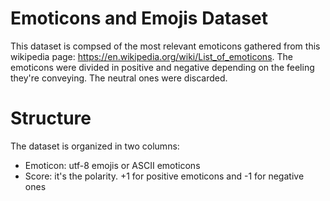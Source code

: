 # Emoticons and Emojis Dataset
This dataset is compsed of the most relevant emoticons gathered from this wikipedia page: https://en.wikipedia.org/wiki/List_of_emoticons.
The emoticons were divided in positive and negative depending on the feeling they're conveying. The neutral ones were discarded.

# Structure
The dataset is organized in two columns:
- Emoticon: utf-8 emojis or ASCII emoticons
- Score: it's the polarity. +1 for positive emoticons and -1 for negative ones
